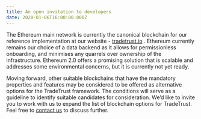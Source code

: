```yaml
---
title: An open invitation to developers
date: 2020-01-06T16:00:00.000Z
---
```


The Ethereum main network is currently the canonical blockchain for our reference implementation at our website - [tradetrust.io](https://tradetrust.io) . Ethereum currently remains our choice of a data backend as it allows for permissionless onboarding, and minimises any quarrels over ownership of the infrastructure. Ethereum 2.0 offers a promising solution that is scalable and addresses some environmental concerns, but it is currently not yet ready.

Moving forward, other suitable blockchains that have the mandatory properties and features may be considered to be offered as alternative options for the TradeTrust framework. The conditions will serve as a guideline to identify suitable candidates for consideration. We’d like to invite you to work with us to expand the list of blockchain options for TradeTrust. Feel free to [contact us](/contact) to discuss further.
